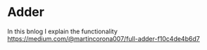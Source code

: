 # Adder
In this bnlog I explain the functionality https://medium.com/@martincorona007/full-adder-f10c4de4b6d7
